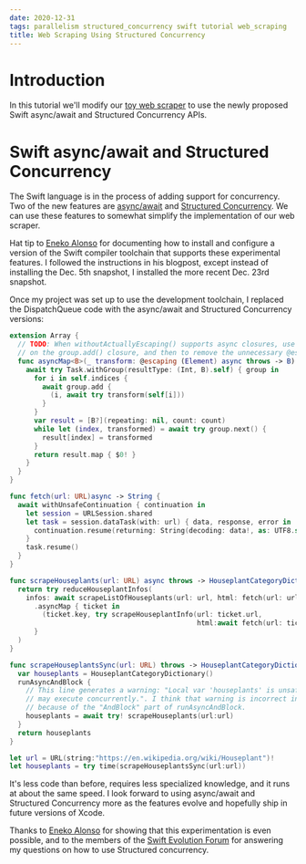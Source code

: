 ```yaml
---
date: 2020-12-31
tags: parallelism structured_concurrency swift tutorial web_scraping
title: Web Scraping Using Structured Concurrency
---
```

# Introduction
In this tutorial we'll modify our
[toy web scraper](https://jackpal.github.io/2020/12/30/Speeding_up_Web_Scraping.html) to use
the newly proposed Swift async/await and Structured Concurrency APIs.


<!--more-->
# Swift async/await and Structured Concurrency

The Swift language is in the process of adding support for concurrency. Two of the new features are
[async/await](https://github.com/apple/swift-evolution/blob/main/proposals/0296-async-await.md) and
[Structured Concurrency](https://github.com/DougGregor/swift-evolution/blob/structured-concurrency/proposals/nnnn-structured-concurrency.md).
We can use these features to somewhat simplify the implementation of our web scraper.

Hat tip to
[Eneko Alonso](https://www.enekoalonso.com/2020/12/06/getting-started-with-async-await-in-swift.html)
for documenting how to install and configure a version of the Swift compiler toolchain that
supports these experimental features. I followed the instructions in his blogpost, except
instead of installing the Dec. 5th snapshot, I installed the more recent Dec. 23rd snapshot.

Once my project was set up to use the development toolchain, I replaced the DispatchQueue code with
the async/await and Structured Concurrency versions:

```swift
extension Array {
  // TODO: When withoutActuallyEscaping() supports async closures, use withoutActuallyEscaping
  // on the group.add() closure, and then to remove the unnecessary @escaping decoration.
  func asyncMap<B>(_ transform: @escaping (Element) async throws -> B) async throws -> [B] {
    await try Task.withGroup(resultType: (Int, B).self) { group in
      for i in self.indices {
        await group.add {
          (i, await try transform(self[i]))
        }
      }
      var result = [B?](repeating: nil, count: count)
      while let (index, transformed) = await try group.next() {
        result[index] = transformed
      }
      return result.map { $0! }
    }
  }
}

func fetch(url: URL)async -> String {
  await withUnsafeContinuation { continuation in
    let session = URLSession.shared
    let task = session.dataTask(with: url) { data, response, error in
      continuation.resume(returning: String(decoding: data!, as: UTF8.self))
    }
    task.resume()
  }
}

func scrapeHouseplants(url: URL) async throws -> HouseplantCategoryDictionary {
  return try reduceHouseplantInfos(
    infos: await scrapeListOfHouseplants(url: url, html: fetch(url: url))
      .asyncMap { ticket in
        (ticket.key, try scrapeHouseplantInfo(url: ticket.url,
                                              html:await fetch(url: ticket.url)))
      }
  )
}

func scrapeHouseplantsSync(url: URL) throws -> HouseplantCategoryDictionary {
  var houseplants = HouseplantCategoryDictionary()
  runAsyncAndBlock {
    // This line generates a warning: "Local var 'houseplants' is unsafe to reference in code that
    // may execute concurrently.". I think that warning is incorrect in this situation,
    // because of the "AndBlock" part of runAsyncAndBlock.
    houseplants = await try! scrapeHouseplants(url:url)
  }
  return houseplants
}

let url = URL(string:"https://en.wikipedia.org/wiki/Houseplant")!
let houseplants = try time(scrapeHouseplantsSync(url:url))
```

It's less code than before, requires less specialized knowledge, and it runs at about the same
speed. I look forward to using async/await and Structured Concurrency more as the features evolve
and hopefully ship in future versions of Xcode.

Thanks to [Eneko Alonso](https://www.enekoalonso.com/2020/12/06/getting-started-with-async-await-in-swift.html) for showing that this experimentation is even possible, and to the members of the
[Swift Evolution Forum](https://forums.swift.org/t/pitch-2-structured-concurrency/43452/41)
for answering my questions on how to use Structured concurrency.
